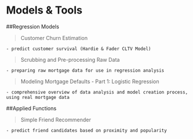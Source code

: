 # Models & Tools

##Regression Models
> Customer Churn Estimation

    - predict customer survival (Hardie & Fader CLTV Model)

> Scrubbing and Pre-processing Raw Data

    - preparing raw mortgage data for use in regression analysis
    
> Modeling Mortgage Defaults - Part 1: Logistic Regression

    - comprehensive overview of data analysis and model creation process, using real mortgage data
    
##Applied Functions
> Simple Friend Recommender

    - predict friend candidates based on proximity and popularity
